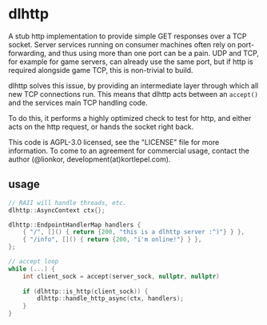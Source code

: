 # dlhttp

A stub http implementation to provide simple GET responses over a TCP socket. Server services running on consumer machines often rely on port-forwarding, and thus using more than one port can be a pain. UDP and TCP, for example for game servers, can already use the same port, but if http is required alongside game TCP, this is non-trivial to build.

dlhttp solves this issue, by providing an intermediate layer through which all new TCP connections run. This means that dlhttp acts between an `accept()` and the services main TCP handling code.

To do this, it performs a highly optimized check to test for http, and either acts on the http request, or hands the socket right back.

This code is AGPL-3.0 licensed, see the "LICENSE" file for more information. To come to an agreement for commercial usage, contact the author (@lionkor, development(at)kortlepel.com).

## usage

```cpp
// RAII will handle threads, etc.
dlhttp::AsyncContext ctx{};

dlhttp::EndpointHandlerMap handlers {
	{ "/", []() { return {200, "this is a dlhttp server :^)"} } },
	{ "/info", []() { return {200, "i'm online!"} } },
};

// accept loop
while (...) {
	int client_sock = accept(server_sock, nullptr, nullptr)
	
	if (dlhttp::is_http(client_sock)) {
		dlhttp::handle_http_async(ctx, handlers);
	}
}
```